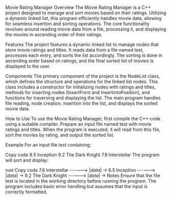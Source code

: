 Movie Rating Manager
Overview
The Movie Rating Manager is a C++ project designed to manage and sort movies based on their ratings. Utilizing a dynamic linked list, this program efficiently handles movie data, allowing for seamless insertion and sorting operations. The core functionality revolves around reading movie data from a file, processing it, and displaying the movies in ascending order of their ratings.

Features
The project features a dynamic linked list to manage nodes that store movie ratings and titles. It reads data from a file named test, processes each entry, and sorts the list accordingly. The sorting is done in ascending order based on ratings, and the final sorted list of movies is displayed to the user.

Components
The primary component of the project is the NodeList class, which defines the structure and operations for the linked list nodes. This class includes a constructor for initializing nodes with ratings and titles, methods for inserting nodes (InsertFront and InsertintoPosition), and functions for traversing and displaying the list. The main program handles file reading, node creation, insertion into the list, and displays the sorted movie data.

How to Use
To use the Movie Rating Manager, first compile the C++ code using a suitable compiler. Prepare an input file named test with movie ratings and titles. When the program is executed, it will read from this file, sort the movies by rating, and output the sorted list.

Example
For an input file test containing:

Copy code
8.5 Inception
9.2 The Dark Knight
7.8 Interstellar
The program will sort and display:

rust
Copy code
7.8 Interstellar     ------>           |_data_|  ->
8.5 Inception        ------>           |_data_|  ->
9.2 The Dark Knight  ------>           |_data_|  ->
Notes
Ensure that the file test is located in the working directory before running the program. The program includes basic error handling but assumes that the input is correctly formatted.
